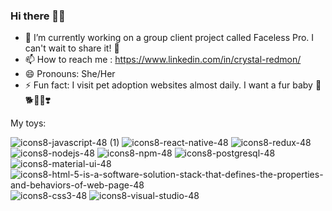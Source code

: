 ### Hi there 👋🏽





- 🔭 I’m currently working on a group client project called Faceless Pro. I can't wait to share it! 🥰
- 📫 How to reach me : https://www.linkedin.com/in/crystal-redmon/
- 😄 Pronouns: She/Her
- ⚡ Fun fact: I visit pet adoption websites almost daily. I want a fur baby 🐶🐕🐾💩❣️

My toys: 

![icons8-javascript-48 (1)](https://user-images.githubusercontent.com/104024231/209696580-1acddec6-e213-4921-b5a6-123a3497fe62.png)
![icons8-react-native-48](https://user-images.githubusercontent.com/104024231/209697024-4fc347c1-2249-499e-8b02-6e41386b8055.png)
![icons8-redux-48](https://user-images.githubusercontent.com/104024231/209698557-8fca7a33-4834-4576-b91b-9721903e3855.png)
![icons8-nodejs-48](https://user-images.githubusercontent.com/104024231/209697244-08536ef7-cd80-4cad-af20-70d0f2fdd3ed.png)
![icons8-npm-48](https://user-images.githubusercontent.com/104024231/209697463-7168736b-ff79-4012-9212-061ae5a7e22b.png)
![icons8-postgresql-48](https://user-images.githubusercontent.com/104024231/209697290-7a010417-d3a6-4c19-911a-2a899ffba9dd.png)
![icons8-material-ui-48](https://user-images.githubusercontent.com/104024231/209701245-e76b9981-42ad-405f-90ed-d57fb30bf9c4.png)
![icons8-html-5-is-a-software-solution-stack-that-defines-the-properties-and-behaviors-of-web-page-48](https://user-images.githubusercontent.com/104024231/209701308-e889a27e-3850-4c70-b2cf-6a8fcc3ab915.png)
![icons8-css3-48](https://user-images.githubusercontent.com/104024231/209701344-1a239604-c4eb-4998-b4d7-5fad9372bc18.png)
![icons8-visual-studio-48](https://user-images.githubusercontent.com/104024231/209701604-b0ed7119-143c-48e9-ae45-907126f4e36f.png)

